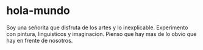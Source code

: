 # hola-mundo

Soy una señorita que disfruta de los artes y lo inexplicable.
Experimento con pintura, linguisticos y imaginacion.
Pienso que hay mas de lo obvio que hay en frente de nosotros.
